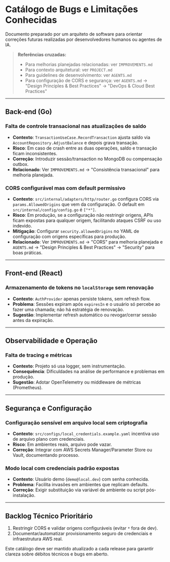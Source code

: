 # Catálogo de Bugs e Limitações Conhecidas

Documento preparado por um arquiteto de software para orientar correções futuras realizadas por desenvolvedores humanos ou agentes de IA.

> **Referências cruzadas:**
> - Para melhorias planejadas relacionadas: ver `IMPROVEMENTS.md`
> - Para contexto arquitetural: ver `PROJECT.md`
> - Para guidelines de desenvolvimento: ver `AGENTS.md`
> - Para configuração de CORS e segurança: ver `AGENTS.md` → "Design Principles & Best Practices" → "DevOps & Cloud Best Practices"

---

## Back-end (Go)

### Falta de controle transacional nas atualizações de saldo
- **Contexto**: `TransactionUseCase.RecordTransaction` ajusta saldo via `AccountRepository.AdjustBalance` e depois grava transação.  
- **Risco**: Em caso de crash entre as duas operações, saldo e transação ficam inconsistentes.  
- **Correção**: Introduzir sessão/transaction no MongoDB ou compensação outbox.
- **Relacionado**: Ver `IMPROVEMENTS.md` → "Consistência transacional" para melhoria planejada.

### CORS configurável mas com default permissivo
- **Contexto**: `src/internal/adapters/http/router.go` configura CORS via `params.AllowedOrigins` que vem da configuração. O default em `src/internal/config/config.go` é `["*"]`.  
- **Risco**: Em produção, se a configuração não restringir origens, APIs ficam expostas para qualquer origem, facilitando ataques CSRF ou uso indevido.  
- **Mitigação**: Configurar `security.allowedOrigins` no YAML de configuração com origens específicas para produção.
- **Relacionado**: Ver `IMPROVEMENTS.md` → "CORS" para melhoria planejada e `AGENTS.md` → "Design Principles & Best Practices" → "Security" para boas práticas.

---

## Front-end (React)

### Armazenamento de tokens no `localStorage` sem renovação
- **Contexto**: `AuthProvider` apenas persiste tokens, sem refresh flow.  
- **Problema**: Sessões expiram após `expiresIn` e o usuário só percebe ao fazer uma chamada; não há estratégia de renovação.  
- **Sugestão**: Implementar refresh automático ou revogar/cerrar sessão antes da expiração.

---

## Observabilidade e Operação

### Falta de tracing e métricas
- **Contexto**: Projeto só usa logger, sem instrumentação.  
- **Consequência**: Dificuldades na análise de performance e problemas em produção.  
- **Sugestão**: Adotar OpenTelemetry ou middleware de métricas (Prometheus).

---

## Segurança e Configuração

### Configuração sensível em arquivo local sem criptografia
- **Contexto**: `src/configs/local_credentials.example.yaml` incentiva uso de arquivo plano com credenciais.  
- **Risco**: Em ambientes reais, arquivo pode vazar.  
- **Correção**: Integrar com AWS Secrets Manager/Parameter Store ou Vault, documentando processo.

### Modo local com credenciais padrão expostas
- **Contexto**: Usuário demo (`demo@local.dev`) com senha conhecida.  
- **Problema**: Facilita invasões em ambientes que replicam defaults.  
- **Correção**: Exigir substituição via variável de ambiente ou script pós-instalação.

---

## Backlog Técnico Prioritário
1. Restringir CORS e validar origens configuráveis (evitar `*` fora de dev).  
2. Documentar/automatizar provisionamento seguro de credenciais e infraestrutura AWS real.

Este catálogo deve ser mantido atualizado a cada release para garantir clareza sobre débitos técnicos e bugs em aberto.
